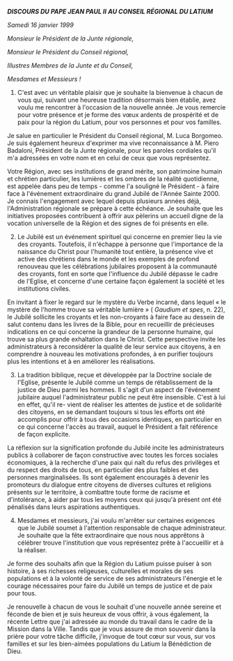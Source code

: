 ***DISCOURS DU PAPE JEAN PAUL II*** ***AU CONSEIL RÉGIONAL DU LATIUM***

*Samedi 16 janvier 1999*

*Monsieur le Président de la Junte régionale,*

*Monsieur le Président du Conseil régional,*

*Illustres Membres de la Junte et du Conseil,*

*Mesdames et Messieurs !*

1. C'est avec un véritable plaisir que je souhaite la bienvenue à chacun de vous qui, suivant une heureuse tradition désormais bien établie, avez voulu me rencontrer à l'occasion de la nouvelle année. Je vous remercie pour votre présence et je forme des vœux ardents de prospérité et de paix pour la région du Latium, pour vos personnes et pour vos familles.

Je salue en particulier le Président du Conseil régional, M. Luca Borgomeo. Je suis également heureux d'exprimer ma vive reconnaissance à M. Piero Badaloni, Président de la Junte régionale, pour les paroles cordiales qu'il m'a adressées en votre nom et en celui de ceux que vous représentez.

Votre Région, avec ses institutions de grand mérite, son patrimoine humain et chrétien particulier, les lumières et les ombres de la réalité quotidienne, est appelée dans peu de temps - comme l'a souligné le Président - à faire face à l'événement extraordinaire du grand Jubilé de l'Année Sainte 2000. Je connais l'engagement avec lequel depuis plusieurs années déjà, l'Administration régionale se prépare à cette échéance. Je souhaite que les initiatives proposées contribuent à offrir aux pèlerins un accueil digne de la vocation universelle de la Région et des signes de foi présents en elle.

2. Le Jubilé est un événement spirituel qui concerne en premier lieu la vie des croyants. Toutefois, il n'échappe à personne que l'importance de la naissance du Christ pour l'humanité tout entière, la présence vive et active des chrétiens dans le monde et les exemples de profond renouveau que les célébrations jubilaires proposent à la communauté des croyants, font en sorte que l'influence du Jubilé dépasse le cadre de l'Eglise, et concerne d'une certaine façon également la société et les institutions civiles.

En invitant à fixer le regard sur le mystère du Verbe incarné, dans lequel « le mystère de l'homme trouve sa véritable lumière » ( *Gaudium et spes*, n. 22), le Jubilé sollicite les croyants et les non-croyants à faire face au dessein de salut contenu dans les livres de la Bible, pour en recueillir de précieuses indications en ce qui concerne la grandeur de la personne humaine, qui trouve sa plus grande exhaltation dans le Christ. Cette perspective invite les administrateurs à reconsidérer la qualité de leur service aux citoyens, à en comprendre à nouveau les motivations profondes, à en purifier toujours plus les intentions et à en améliorer les réalisations.

3. La tradition biblique, reçue et développée par la Doctrine sociale de l'Eglise, présente le Jubilé comme un temps de rétablissement de la justice de Dieu parmi les hommes. Il s'agit d'un aspect de l'événement jubilaire auquel l'administrateur public ne peut être insensible. C'est à lui en effet, qu'il re- vient de réaliser les attentes de justice et de solidarité des citoyens, en se demandant toujours si tous les efforts ont été accomplis pour offrir à tous des occasions identiques, en particulier en ce qui concerne l'accès au travail, auquel le Président a fait référence de façon explicite.

La réflexion sur la signification profonde du Jubilé incite les administrateurs publics à collaborer de façon constructive avec toutes les forces sociales économiques, à la recherche d'une paix qui naît du refus des privilèges et du respect des droits de tous, en particulier des plus faibles et des personnes marginalisées. Ils sont également encouragés à devenir les promoteurs du dialogue entre citoyens de diverses cultures et religions présents sur le territoire, à combattre toute forme de racisme et d'intolérance, à aider par tous les moyens ceux qui jusqu'à présent ont été pénalisés dans leurs aspirations authentiques.

4. Mesdames et messieurs, j'ai voulu m'arrêter sur certaines exigences que le Jubilé soumet à l'attention responsable de chaque administrateur. Je souhaite que la fête extraordinaire que nous nous apprêtons à célébrer trouve l'institution que vous représentez prête à l'accueillir et à la réaliser.

Je forme des souhaits afin que la Région du Latium puisse puiser à son histoire, à ses richesses religeuses, culturelles et morales de ses populations et à la volonté de service de ses administrateurs l'énergie et le courage nécessaires pour faire du Jubilé un temps de justice et de paix pour tous.

Je renouvelle à chacun de vous le souhait d'une nouvelle année sereine et féconde de bien et je suis heureux de vous offrir, à vous également, la récente Lettre que j'ai adressée au monde du travail dans le cadre de la Mission dans la Ville. Tandis que je vous assure de mon souvenir dans la prière pour votre tâche difficile, j'invoque de tout cœur sur vous, sur vos familles et sur les bien-aimées populations du Latium la Bénédiction de Dieu.
